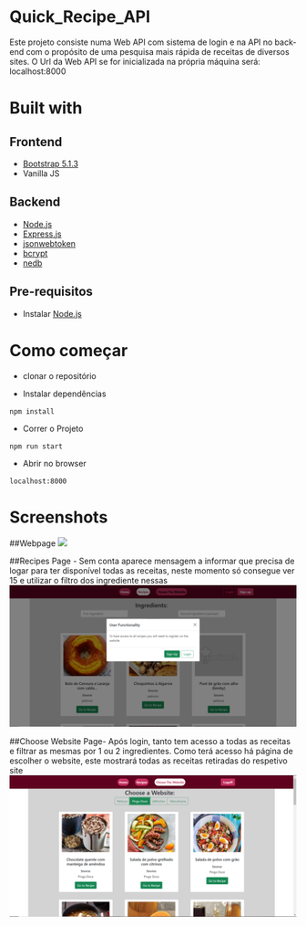 # Quick_Recipe_API


Este projeto consiste numa Web API com sistema de login e na API no back-end com o propósito de uma pesquisa mais rápida de receitas de diversos sites.
O Url da Web API se for inicializada na própria máquina será: localhost:8000 

# Built with

## Frontend
- [Bootstrap 5.1.3](https://getbootstrap.com/)
- Vanilla JS

## Backend
- [Node.js](https://nodejs.org/en/)
- [Express.js](https://expressjs.com/)
- [jsonwebtoken](https://www.npmjs.com/package/jsonwebtoken)
- [bcrypt](https://www.npmjs.com/package/bcrypt)
- [nedb](https://www.npmjs.com/package/nedb)

## Pre-requisitos
- Instalar [Node.js](https://nodejs.org/en/)

# Como começar
- clonar o repositório

- Instalar dependências
```
npm install
```
- Correr o Projeto
```
npm run start
```
- Abrir no browser
```
localhost:8000
```
# Screenshots
##Webpage
![](images/HomePage.png)

##Recipes Page - Sem conta aparece mensagem a informar que precisa de logar para ter disponível todas as receitas, neste momento só consegue ver 15 e utilizar o filtro dos ingrediente nessas 
![](images/Recipes.png)

##Choose Website Page- Após login, tanto tem acesso a todas as receitas e filtrar as mesmas por 1 ou 2 ingredientes. Como terá acesso há página de escolher o website, este mostrará todas as receitas retiradas do respetivo site
![](images/website.png)

